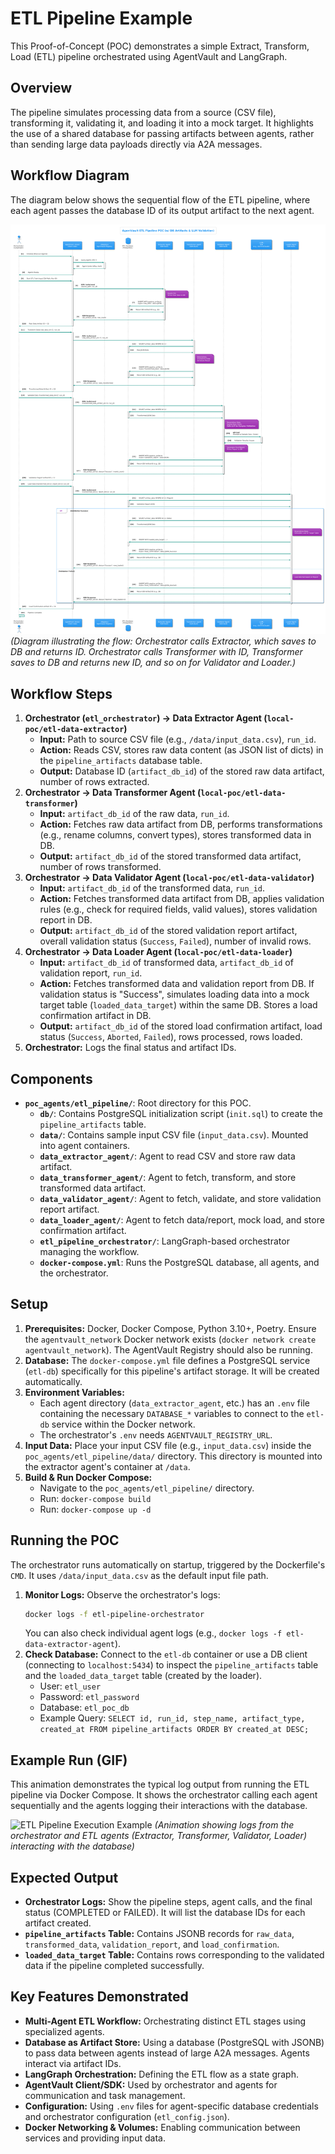 # ETL Pipeline Example

This Proof-of-Concept (POC) demonstrates a simple Extract, Transform, Load (ETL) pipeline orchestrated using AgentVault and LangGraph.

## Overview

The pipeline simulates processing data from a source (CSV file), transforming it, validating it, and loading it into a mock target. It highlights the use of a shared database for passing artifacts between agents, rather than sending large data payloads directly via A2A messages.

## Workflow Diagram

The diagram below shows the sequential flow of the ETL pipeline, where each agent passes the database ID of its output artifact to the next agent.

![ETL Pipeline Workflow Diagram](../assets/images/etlpipe.png)
*(Diagram illustrating the flow: Orchestrator calls Extractor, which saves to DB and returns ID. Orchestrator calls Transformer with ID, Transformer saves to DB and returns new ID, and so on for Validator and Loader.)*

## Workflow Steps

1.  **Orchestrator (`etl_orchestrator`) -> Data Extractor Agent (`local-poc/etl-data-extractor`)**
    *   **Input:** Path to source CSV file (e.g., `/data/input_data.csv`), `run_id`.
    *   **Action:** Reads CSV, stores raw data content (as JSON list of dicts) in the `pipeline_artifacts` database table.
    *   **Output:** Database ID (`artifact_db_id`) of the stored raw data artifact, number of rows extracted.
2.  **Orchestrator -> Data Transformer Agent (`local-poc/etl-data-transformer`)**
    *   **Input:** `artifact_db_id` of the raw data, `run_id`.
    *   **Action:** Fetches raw data artifact from DB, performs transformations (e.g., rename columns, convert types), stores transformed data in DB.
    *   **Output:** `artifact_db_id` of the stored transformed data artifact, number of rows transformed.
3.  **Orchestrator -> Data Validator Agent (`local-poc/etl-data-validator`)**
    *   **Input:** `artifact_db_id` of the transformed data, `run_id`.
    *   **Action:** Fetches transformed data artifact from DB, applies validation rules (e.g., check for required fields, valid values), stores validation report in DB.
    *   **Output:** `artifact_db_id` of the stored validation report artifact, overall validation status (`Success`, `Failed`), number of invalid rows.
4.  **Orchestrator -> Data Loader Agent (`local-poc/etl-data-loader`)**
    *   **Input:** `artifact_db_id` of transformed data, `artifact_db_id` of validation report, `run_id`.
    *   **Action:** Fetches transformed data and validation report from DB. If validation status is "Success", simulates loading data into a mock target table (`loaded_data_target`) within the same DB. Stores a load confirmation artifact in DB.
    *   **Output:** `artifact_db_id` of the stored load confirmation artifact, load status (`Success`, `Aborted`, `Failed`), rows processed, rows loaded.
5.  **Orchestrator:** Logs the final status and artifact IDs.

## Components

*   **`poc_agents/etl_pipeline/`**: Root directory for this POC.
    *   **`db/`**: Contains PostgreSQL initialization script (`init.sql`) to create the `pipeline_artifacts` table.
    *   **`data/`**: Contains sample input CSV file (`input_data.csv`). Mounted into agent containers.
    *   **`data_extractor_agent/`**: Agent to read CSV and store raw data artifact.
    *   **`data_transformer_agent/`**: Agent to fetch, transform, and store transformed data artifact.
    *   **`data_validator_agent/`**: Agent to fetch, validate, and store validation report artifact.
    *   **`data_loader_agent/`**: Agent to fetch data/report, mock load, and store confirmation artifact.
    *   **`etl_pipeline_orchestrator/`**: LangGraph-based orchestrator managing the workflow.
    *   **`docker-compose.yml`**: Runs the PostgreSQL database, all agents, and the orchestrator.

## Setup

1.  **Prerequisites:** Docker, Docker Compose, Python 3.10+, Poetry. Ensure the `agentvault_network` Docker network exists (`docker network create agentvault_network`). The AgentVault Registry should also be running.
2.  **Database:** The `docker-compose.yml` file defines a PostgreSQL service (`etl-db`) specifically for this pipeline's artifact storage. It will be created automatically.
3.  **Environment Variables:**
    *   Each agent directory (`data_extractor_agent`, etc.) has an `.env` file containing the necessary `DATABASE_*` variables to connect to the `etl-db` service within the Docker network.
    *   The orchestrator's `.env` needs `AGENTVAULT_REGISTRY_URL`.
4.  **Input Data:** Place your input CSV file (e.g., `input_data.csv`) inside the `poc_agents/etl_pipeline/data/` directory. This directory is mounted into the extractor agent's container at `/data`.
5.  **Build & Run Docker Compose:**
    *   Navigate to the `poc_agents/etl_pipeline/` directory.
    *   Run: `docker-compose build`
    *   Run: `docker-compose up -d`

## Running the POC

The orchestrator runs automatically on startup, triggered by the Dockerfile's `CMD`. It uses `/data/input_data.csv` as the default input file path.

1.  **Monitor Logs:** Observe the orchestrator's logs:
    ```bash
    docker logs -f etl-pipeline-orchestrator
    ```
    You can also check individual agent logs (e.g., `docker logs -f etl-data-extractor-agent`).
2.  **Check Database:** Connect to the `etl-db` container or use a DB client (connecting to `localhost:5434`) to inspect the `pipeline_artifacts` table and the `loaded_data_target` table (created by the loader).
    *   User: `etl_user`
    *   Password: `etl_password`
    *   Database: `etl_poc_db`
    *   Example Query: `SELECT id, run_id, step_name, artifact_type, created_at FROM pipeline_artifacts ORDER BY created_at DESC;`

## Example Run (GIF)

This animation demonstrates the typical log output from running the ETL pipeline via Docker Compose. It shows the orchestrator calling each agent sequentially and the agents logging their interactions with the database.

![ETL Pipeline Execution Example](../assets/gifs/etlpipe.gif)
*(Animation showing logs from the orchestrator and ETL agents (Extractor, Transformer, Validator, Loader) interacting with the database)*

## Expected Output

*   **Orchestrator Logs:** Show the pipeline steps, agent calls, and the final status (COMPLETED or FAILED). It will list the database IDs for each artifact created.
*   **`pipeline_artifacts` Table:** Contains JSONB records for `raw_data`, `transformed_data`, `validation_report`, and `load_confirmation`.
*   **`loaded_data_target` Table:** Contains rows corresponding to the validated data if the pipeline completed successfully.

## Key Features Demonstrated

*   **Multi-Agent ETL Workflow:** Orchestrating distinct ETL stages using specialized agents.
*   **Database as Artifact Store:** Using a database (PostgreSQL with JSONB) to pass data between agents instead of large A2A messages. Agents interact via artifact IDs.
*   **LangGraph Orchestration:** Defining the ETL flow as a state graph.
*   **AgentVault Client/SDK:** Used by orchestrator and agents for communication and task management.
*   **Configuration:** Using `.env` files for agent-specific database credentials and orchestrator configuration (`etl_config.json`).
*   **Docker Networking & Volumes:** Enabling communication between services and providing input data.

